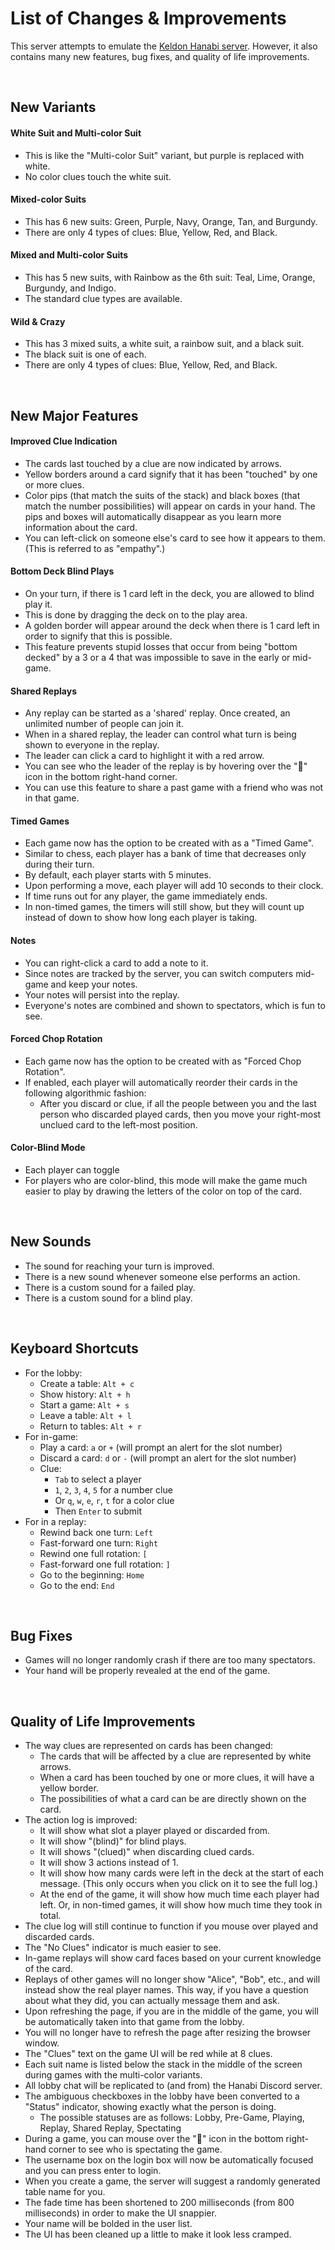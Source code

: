 List of Changes & Improvements
==============================

This server attempts to emulate the [Keldon Hanabi server](http://keldon.net/hanabi/). However, it also contains many new features, bug fixes, and quality of life improvements.

<br />



## New Variants

#### White Suit and Multi-color Suit

* This is like the "Multi-color Suit" variant, but purple is replaced with white.
* No color clues touch the white suit.

#### Mixed-color Suits

* This has 6 new suits: Green, Purple, Navy, Orange, Tan, and Burgundy.
* There are only 4 types of clues: Blue, Yellow, Red, and Black.

#### Mixed and Multi-color Suits

* This has 5 new suits, with Rainbow as the 6th suit: Teal, Lime, Orange, Burgundy, and Indigo.
* The standard clue types are available.

#### Wild & Crazy

* This has 3 mixed suits, a white suit, a rainbow suit, and a black suit.
* The black suit is one of each.
* There are only 4 types of clues: Blue, Yellow, Red, and Black.

<br />



## New Major Features

#### Improved Clue Indication

* The cards last touched by a clue are now indicated by arrows.
* Yellow borders around a card signify that it has been "touched" by one or more clues.
* Color pips (that match the suits of the stack) and black boxes (that match the number possibilities) will appear on cards in your hand. The pips and boxes will automatically disappear as you learn more information about the card.
* You can left-click on someone else's card to see how it appears to them. (This is referred to as "empathy".)

#### Bottom Deck Blind Plays

* On your turn, if there is 1 card left in the deck, you are allowed to blind play it.
* This is done by dragging the deck on to the play area.
* A golden border will appear around the deck when there is 1 card left in order to signify that this is possible.
* This feature prevents stupid losses that occur from being "bottom decked" by a 3 or a 4 that was impossible to save in the early or mid-game.

#### Shared Replays

* Any replay can be started as a 'shared' replay. Once created, an unlimited number of people can join it.
* When in a shared replay, the leader can control what turn is being shown to everyone in the replay.
* The leader can click a card to highlight it with a red arrow.
* You can see who the leader of the replay is by hovering over the "👑" icon in the bottom right-hand corner.
* You can use this feature to share a past game with a friend who was not in that game.

#### Timed Games

* Each game now has the option to be created with as a "Timed Game".
* Similar to chess, each player has a bank of time that decreases only during their turn.
* By default, each player starts with 5 minutes.
* Upon performing a move, each player will add 10 seconds to their clock.
* If time runs out for any player, the game immediately ends.
* In non-timed games, the timers will still show, but they will count up instead of down to show how long each player is taking.

#### Notes

* You can right-click a card to add a note to it.
* Since notes are tracked by the server, you can switch computers mid-game and keep your notes.
* Your notes will persist into the replay.
* Everyone's notes are combined and shown to spectators, which is fun to see.

#### Forced Chop Rotation

* Each game now has the option to be created with as "Forced Chop Rotation".
* If enabled, each player will automatically reorder their cards in the following algorithmic fashion:
  * After you discard or clue, if all the people between you and the last person who discarded played cards, then you move your right-most unclued card to the left-most position.

#### Color-Blind Mode

* Each player can toggle
* For players who are color-blind, this mode will make the game much easier to play by drawing the letters of the color on top of the card.

<br />



## New Sounds

* The sound for reaching your turn is improved.
* There is a new sound whenever someone else performs an action.
* There is a custom sound for a failed play.
* There is a custom sound for a blind play.

<br />



## Keyboard Shortcuts

* For the lobby:
  * Create a table: `Alt + c`
  * Show history: `Alt + h`
  * Start a game: `Alt + s`
  * Leave a table: `Alt + l`
  * Return to tables: `Alt + r`
* For in-game:
  * Play a card: `a` or `+` (will prompt an alert for the slot number)
  * Discard a card: `d` or `-` (will prompt an alert for the slot number)
  * Clue:
    * `Tab` to select a player
    * `1`, `2`, `3`, `4`, `5` for a number clue
    * Or `q`, `w`, `e`, `r`, `t` for a color clue
    * Then `Enter` to submit
* For in a replay:
  * Rewind back one turn: `Left`
  * Fast-forward one turn: `Right`
  * Rewind one full rotation: `[`
  * Fast-forward one full rotation: `]`
  * Go to the beginning: `Home`
  * Go to the end: `End`

<br />



## Bug Fixes

* Games will no longer randomly crash if there are too many spectators.
* Your hand will be properly revealed at the end of the game.

<br />



## Quality of Life Improvements

* The way clues are represented on cards has been changed:
  * The cards that will be affected by a clue are represented by white arrows.
  * When a card has been touched by one or more clues, it will have a yellow border.
  * The possibilities of what a card can be are directly shown on the card.
* The action log is improved:
  * It will show what slot a player played or discarded from.
  * It will show "(blind)" for blind plays.
  * It will shows "(clued)" when discarding clued cards.
  * It will show 3 actions instead of 1.
  * It will show how many cards were left in the deck at the start of each message. (This only occurs when you click on it to see the full log.)
  * At the end of the game, it will show how much time each player had left. Or, in non-timed games, it will show how much time they took in total.
* The clue log will still continue to function if you mouse over played and discarded cards.
* The "No Clues" indicator is much easier to see.
* In-game replays will show card faces based on your current knowledge of the card.
* Replays of other games will no longer show "Alice", "Bob", etc., and will instead show the real player names. This way, if you have a question about what they did, you can actually message them and ask.
* Upon refreshing the page, if you are in the middle of the game, you will be automatically taken into that game from the lobby.
* You will no longer have to refresh the page after resizing the browser window.
* The "Clues" text on the game UI will be red while at 8 clues.
* Each suit name is listed below the stack in the middle of the screen during games with the multi-color variants.
* All lobby chat will be replicated to (and from) the Hanabi Discord server.
* The ambiguous checkboxes in the lobby have been converted to a "Status" indicator, showing exactly what the person is doing.
  * The possible statuses are as follows: Lobby, Pre-Game, Playing, Replay, Shared Replay, Spectating
* During a game, you can mouse over the "👀" icon in the bottom right-hand corner to see who is spectating the game.
* The username box on the login box will now be automatically focused and you can press enter to login.
* When you create a game, the server will suggest a randomly generated table name for you.
* The fade time has been shortened to 200 milliseconds (from 800 milliseconds) in order to make the UI snappier.
* Your name will be bolded in the user list.
* The UI has been cleaned up a little to make it look less cramped.

<br />
